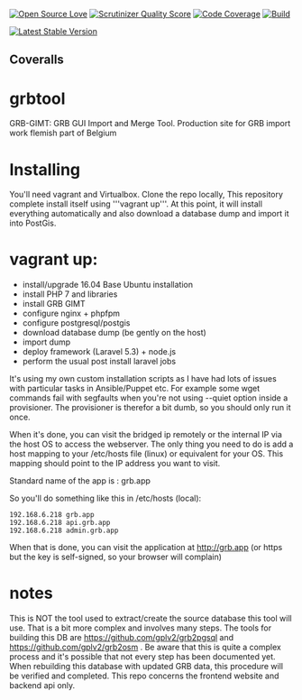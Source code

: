 [![Open Source Love](https://badges.frapsoft.com/os/gpl/gpl.svg?v=102)](https://packagist.org/packages/matthiasnoback/badges)
[![Scrutinizer Quality Score](https://scrutinizer-ci.com/g/gplv2/grbtool/badges/quality-score.png?s=4023c984fc1163a44f4220cd7d57406643ced9f2)](https://packagist.org/packages/matthiasnoback/badges)
[![Code Coverage](https://scrutinizer-ci.com/g/gplv2/grbtool/badges/coverage.png?s=531ebd5f55891dfc816ace082531adfb24d194e9)](https://packagist.org/packages/matthiasnoback/badges)
[![Build](https://scrutinizer-ci.com/g/gplv2/grbtool/badges/build.png?b=master)](https://packagist.org/packages/matthiasnoback/badges)



[![Latest Stable Version](https://poser.pugx.org/matthiasnoback/badges/v/stable.png)](https://packagist.org/packages/matthiasnoback/badges)

## Coveralls

# grbtool
GRB-GIMT: GRB GUI Import and Merge Tool.  Production site for GRB import work flemish part of Belgium

# Installing
You'll need vagrant and Virtualbox.  Clone the repo locally, This repository complete install itself using '''vagrant up'''.   At this point, it will install everything automatically and also download a database dump and import it into PostGis.

# vagrant up:

 - install/upgrade 16.04 Base Ubuntu installation
 - install PHP 7 and libraries
 - install GRB GIMT
 - configure nginx + phpfpm
 - configure postgresql/postgis
 - download database dump (be gently on the host)
 - import dump
 - deploy framework (Laravel 5.3) + node.js
 - perform the usual post install laravel jobs
 
It's using my own custom installation scripts as I have had lots of issues with particular tasks in Ansible/Puppet etc.  For example some wget commands fail with segfaults when you're not using --quiet option inside a provisioner.  The provisioner is therefor a bit dumb, so you should only run it once.

When it's done, you can visit the bridged ip remotely or the internal IP via the host OS to access the webserver.  The only thing you need to do is add a host mapping to your /etc/hosts file (linux) or equivalent for your OS.
This mapping should point to the IP address you want to visit.

Standard name of the app is : grb.app

So you'll do something like this in /etc/hosts (local):

    192.168.6.218 grb.app
    192.168.6.218 api.grb.app
    192.168.6.218 admin.grb.app

When that is done, you can visit the application at http://grb.app  (or https but the key is self-signed, so your browser will complain)

# notes

This is NOT the tool used to extract/create the source database this tool will use.  That is a bit more complex and involves many steps. The tools for building this DB are https://github.com/gplv2/grb2pgsql and  https://github.com/gplv2/grb2osm .  Be aware that this is quite a complex process and it's possible that not every step has been documented yet.  When rebuilding this database with updated GRB data, this procedure will be verified and completed.  This repo concerns the frontend website and backend api only.
